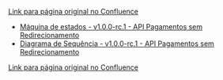 [Link para página original no Confluence](https://openfinancebrasil.atlassian.net/wiki/spaces/OF/pages/157450456)

- [Máquina de estados - v1.0.0-rc.1 - API Pagamentos sem Redirecionamento](../../../../../../../../../OF/Open%20Finance%20Brasil/Especifica%c3%a7%c3%b5es%20de%20APIs/Servi%c3%a7os%20-%20SV/[SV]%20Inicia%c3%a7%c3%a3o%20de%20Pagamentos/[SV]%20API%20-%20Pagamentos%20sem%20Redirecionamento/Hist%c3%b3rico%20de%20Especifica%c3%a7%c3%b5es%20-%20[SV]%20Pagamento%20sem%20Redirecionamento/v1.0.0-rc.1%20-%20Pagamentos%20sem%20Redirecionamento/Informa%c3%a7%c3%b5es%20Gerais%20-%20Pagamentos%20sem%20Redirecionamento%20-%20v1.0.0-rc.1/M%c3%a1quina%20de%20estados%20-%20v1.0.0-rc.1%20-%20API%20Pagamentos%20sem%20Redirecionamento)
- [Diagrama de Sequência - v1.0.0-rc.1 - API Pagamentos sem Redirecionamento](../../../../../../../../../OF/Open%20Finance%20Brasil/Especifica%c3%a7%c3%b5es%20de%20APIs/Servi%c3%a7os%20-%20SV/[SV]%20Inicia%c3%a7%c3%a3o%20de%20Pagamentos/[SV]%20API%20-%20Pagamentos%20sem%20Redirecionamento/Hist%c3%b3rico%20de%20Especifica%c3%a7%c3%b5es%20-%20[SV]%20Pagamento%20sem%20Redirecionamento/v1.0.0-rc.1%20-%20Pagamentos%20sem%20Redirecionamento/Informa%c3%a7%c3%b5es%20Gerais%20-%20Pagamentos%20sem%20Redirecionamento%20-%20v1.0.0-rc.1/Diagrama%20de%20Sequ%c3%aancia%20-%20v1.0.0-rc.1%20-%20API%20Pagamentos%20sem%20Redirecionamento)

[Link para página original no Confluence](https://openfinancebrasil.atlassian.net/wiki/spaces/OF/pages/157450456)